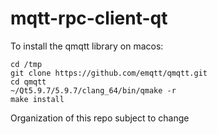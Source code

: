# mqtt-rpc-client-qt

To install the qmqtt library on macos:

```
cd /tmp
git clone https://github.com/emqtt/qmqtt.git
cd qmqtt
~/Qt5.9.7/5.9.7/clang_64/bin/qmake -r
make install
```

Organization of this repo subject to change
